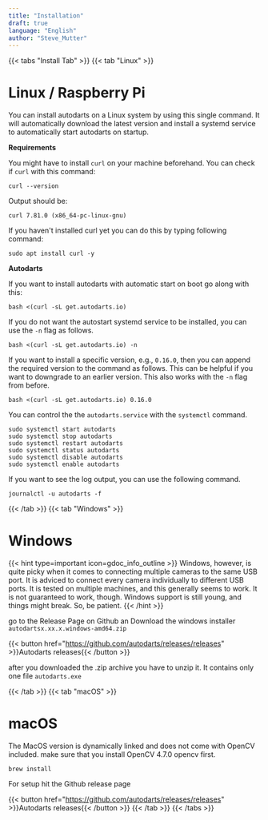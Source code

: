 ```yaml
---
title: "Installation"
draft: true
language: "English"
author: "Steve_Mutter"
---
```



{{< tabs "Install Tab" >}}
{{< tab "Linux" >}}
# Linux / Raspberry Pi

You can install autodarts on a Linux system by using this single command. It will automatically download the latest version and install a systemd service to automatically start autodarts on startup. 


**Requirements**

You might have to install `curl` on your machine beforehand. You can check if `curl` with this command:

```curl --version```

Output should be:
``` 
curl 7.81.0 (x86_64-pc-linux-gnu) 
```

If you haven't installed curl yet you can do this by typing following command:
```
sudo apt install curl -y
```


**Autodarts**

If you want to install autodarts with automatic start on boot go along with this:
```
bash <(curl -sL get.autodarts.io)
```


If you do not want the autostart systemd service to be installed, you can use the `-n` flag as follows.
```
bash <(curl -sL get.autodarts.io) -n
```

If you want to install a specific version, e.g., `0.16.0`, then you can append the required version to the command as follows. This can be helpful if you want to downgrade to an earlier version. This also works with the `-n` flag from before.
```
bash <(curl -sL get.autodarts.io) 0.16.0
```

You can control the the `autodarts.service` with the `systemctl` command.

```
sudo systemctl start autodarts
sudo systemctl stop autodarts
sudo systemctl restart autodarts
sudo systemctl status autodarts
sudo systemctl disable autodarts
sudo systemctl enable autodarts
```

If you want to see the log output, you can use the following command.
```
journalctl -u autodarts -f
```



{{< /tab >}}
{{< tab "Windows" >}}
# Windows 

{{< hint type=important icon=gdoc_info_outline >}}
Windows, however, is quite picky when it comes to connecting multiple cameras to the same USB port. It is adviced to connect every camera individually to different USB ports. It is tested on multiple machines, and this generally seems to work. It is not guaranteed to work, though. Windows support is still young, and things might break. So, be patient.
{{< /hint >}}

go to the Release Page on Github an Download the windows installer `autodartsx.xx.x.windows-amd64.zip`

{{< button href="https://github.com/autodarts/releases/releases" >}}Autodarts releases{{< /button >}}

after you downloaded the .zip archive you have to unzip it. It contains only one file `autodarts.exe`


{{< /tab >}}
{{< tab "macOS" >}} 
# macOS

The MacOS version is dynamically linked and does not come with OpenCV included.
make sure that you install OpenCV 4.7.0 opencv first.
```
brew install
```

For setup hit the Github release page

{{< button href="https://github.com/autodarts/releases/releases" >}}Autodarts releases{{< /button >}}
{{< /tab >}}
{{< /tabs >}}